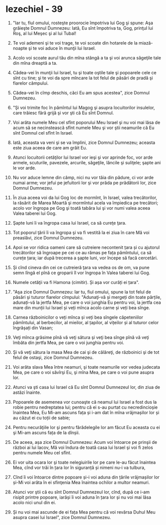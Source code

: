 # Iezechiel - 39

1. "Iar tu, fiul omului, rosteşte proorocie împotriva lui Gog şi spune: Aşa grăieşte Domnul Dumnezeu: Iată, Eu sînt împotriva ta, Gog, prinţul lui Roş, al lui Meşec şi al lui Tubal!

2. Te voi ademeni şi te voi trage, te voi scoate din hotarele de la miază-noapte şi te voi aduce în munţii lui Israel.

3. Acolo voi scoate aurul tău din mîna stângă a ta şi voi arunca săgeţile tale din mîna dreaptă a ta.

4. Cădea-vei în munţii lui Israel, tu şi toate oştile tale şi popoarele cele ce sînt cu tine; şi te voi da spre mîncare la tot felul de păsări de pradă şi fiarelor câmpului.

5. Cădea-vei în cîmp deschis, căci Eu am spus acestea", zice Domnul Dumnezeu.

6. "Şi voi trimite foc în pămîntul lui Magog şi asupra locuitorilor insulelor, care trăiesc fără grijă şi vor şti că Eu sînt Domnul.

7. Voi arăta numele Meu cel sfînt poporului Meu Israel şi nu voi mai lăsa de acum să se necinstească sfînt numele Meu şi vor ştii neamurile că Eu sînt Domnul cel sfînt în Israel.

8. Iată, aceasta va veni şi se va împlini, zice Domnul Dumnezeu; aceasta este ziua aceea de care am grăit Eu.

9. Atunci locuitorii cetăţilor lui Israel vor ieşi şi vor aprinde foc, vor arde armele, scuturile, pavezele, arcurile, săgeţile, lăncile şi suliţele; şapte ani le vor arde.

10. Nu vor aduce lemne din câmp, nici nu vor tăia din pădure, ci vor arde numai arme; vor jefui pe jefuitorii lor şi vor prăda pe prădătorii lor, zice Domnul Dumnezeu.

11. În ziua aceea voi da lui Gog loc de mormînt, în Israel, valea trecătorilor, la răsărit de Marea Moartă şi mormîntul acela va împiedica pe trecători; acolo vor îngropa pe Gog şi toată tabăra lui şi vor numi valea aceea Valea taberei lui Gog.

12. Şapte luni îi va îngropa casa lui Israel, ca să cureţe ţara.

13. Tot poporul ţării îi va îngropa şi va fi vestită la ei ziua în care Mă voi preaslăvi, zice Domnul Dumnezeu.

14. Apoi se vor ridica oameni care să cutreiere necontenit țara și cu ajutorul trecătorilor să îngroape pe cei ce au rămas pe fața pămîntului, ca să curețe țara; iar după trecerea a şapte luni, vor începe să facă cercetări.

15. Şi cînd cineva din cei ce cutreieră ţara va vedea os de om, va pune semn lîngă el pînă ce groparii îl vor îngropa în Valea taberei lui Gog.

16. Numele cetăţii va fi Hamona (cimitir). Și așa vor curăți ei țara".

17. "Aşa zice Domnul Dumnezeu: Iar tu, fiul omului, spune la tot felul de păsări şi tuturor fiarelor cîmpului: "Adunaţi-vă și mergeți din toate părțile, adunați-vă la jertfa Mea, pe care o voi junghia Eu pentru voi, la jertfa cea mare din munții lui Israel și veți mînca acolo carne și veți bea sînge.

18. Carnea războinicilor o veți mînca și veți bea sîngele căpeteniilor pămîntului, al berbecilor, al mieilor, al țapilor, al vițeilor și al tuturor celor îngrășați din Vasan;

19. Veţi mînca grăsime pînă vă veţi sătura şi veţi bea sînge pînă vă veţi îmbăta din jertfa Mea, pe care o voi junghia pentru voi.

20. Şi vă veţi sătura la masa Mea de cai şi de călăreţi, de războinici şi de tot felul de ostaşi, zice Domnul Dumnezeu.

21. Voi arăta slava Mea între neamuri, şi toate neamurile vor vedea judecata Mea, pe care o voi săvîrşi Eu, şi mîna Mea, pe care o voi pune asupra lor.

22. Atunci va şti casa lui Israel că Eu sînt Domnul Dumnezeul lor, din ziua de astăzi înainte.

23. Popoarele de asemenea vor cunoaşte că neamul lui Israel a fost dus la robie pentru nedreptatea lui; pentru că ei s-au purtat cu necredincioșie înaintea Mea, Eu Mi-am ascuns fața și i-am dat în mîna vrăjmașilor lor și au căzut ei cu toții de sabie;

24. Pentru necurăţiile lor şi pentru fărădelegile lor am făcut Eu aceasta cu ei şi Mi-am ascuns fața de la dînșii.

25. De aceea, așa zice Domnul Dumnezeu: Acum voi întoarce pe prinşii de război ai lui Iacov, Mă voi îndura de toată casa lui Israel şi voi fi zelos pentru numele Meu cel sfînt.

26. Ei vor uita ocara lor şi toate nelegiuirile lor pe care le-au făcut înaintea Mea, cînd vor trăi în țara lor în siguranță și nimeni nu-i va tulbura,

27. Cînd îi voi întoarce dintre popoare și-i voi aduna din țările vrăjmașilor lor și-Mi voi arăta în ei sfinţenia Mea înaintea ochilor a multor neamuri.

28. Atunci vor ştii că eu sînt Domnul Dumnezeul lor, cînd, după ce i-am risipit printre popoare, iarăși îi voi aduna în țara lor și nu voi mai lăsa acolo nici unul din ei.

29. Și nu voi mai ascunde de ei fața Mea pentru că voi revărsa Duhul Meu asupra casei lui Israel", zice Domnul Dumnezeu.

